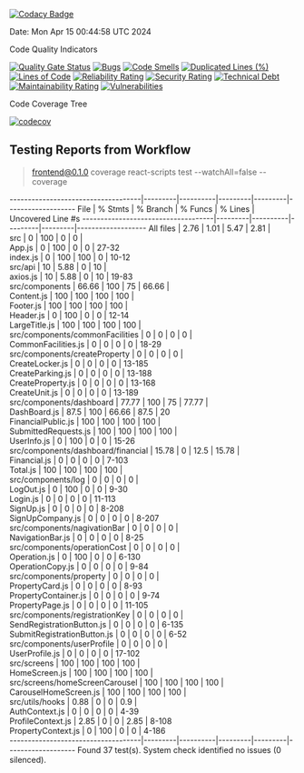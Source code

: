 
[![Codacy Badge](https://app.codacy.com/project/badge/Grade/bb3c9af8236b4e89bc59c9172e2e41a3)](https://app.codacy.com/gh/JRB958/THE-390/dashboard?utm_source=gh&utm_medium=referral&utm_content=&utm_campaign=Badge_grade)

Date: Mon Apr 15 00:44:58 UTC 2024

Code Quality Indicators

[![Quality Gate Status](https://sonarcloud.io/api/project_badges/measure?project=NicholasWahome_THE-390&metric=alert_status)](https://sonarcloud.io/summary/new_code?id=NicholasWahome_THE-390)
[![Bugs](https://sonarcloud.io/api/project_badges/measure?project=NicholasWahome_THE-390&metric=bugs)](https://sonarcloud.io/summary/new_code?id=NicholasWahome_THE-390)
[![Code Smells](https://sonarcloud.io/api/project_badges/measure?project=NicholasWahome_THE-390&metric=code_smells)](https://sonarcloud.io/summary/new_code?id=NicholasWahome_THE-390)
[![Duplicated Lines (%)](https://sonarcloud.io/api/project_badges/measure?project=NicholasWahome_THE-390&metric=duplicated_lines_density)](https://sonarcloud.io/summary/new_code?id=NicholasWahome_THE-390)
[![Lines of Code](https://sonarcloud.io/api/project_badges/measure?project=NicholasWahome_THE-390&metric=ncloc)](https://sonarcloud.io/summary/new_code?id=NicholasWahome_THE-390)
[![Reliability Rating](https://sonarcloud.io/api/project_badges/measure?project=NicholasWahome_THE-390&metric=reliability_rating)](https://sonarcloud.io/summary/new_code?id=NicholasWahome_THE-390)
[![Security Rating](https://sonarcloud.io/api/project_badges/measure?project=NicholasWahome_THE-390&metric=security_rating)](https://sonarcloud.io/summary/new_code?id=NicholasWahome_THE-390)
[![Technical Debt](https://sonarcloud.io/api/project_badges/measure?project=NicholasWahome_THE-390&metric=sqale_index)](https://sonarcloud.io/summary/new_code?id=NicholasWahome_THE-390)
[![Maintainability Rating](https://sonarcloud.io/api/project_badges/measure?project=NicholasWahome_THE-390&metric=sqale_rating)](https://sonarcloud.io/summary/new_code?id=NicholasWahome_THE-390)
[![Vulnerabilities](https://sonarcloud.io/api/project_badges/measure?project=NicholasWahome_THE-390&metric=vulnerabilities)](https://sonarcloud.io/summary/new_code?id=NicholasWahome_THE-390)

Code Coverage Tree

[![codecov](https://codecov.io/gh/THE-390-Team/THE-390/graph/badge.svg?token=FW880JJXGB)](https://codecov.io/gh/THE-390-Team/THE-390)


## Testing Reports from Workflow


> frontend@0.1.0 coverage
> react-scripts test --watchAll=false --coverage

------------------------------------|---------|----------|---------|---------|-------------------
File                                | % Stmts | % Branch | % Funcs | % Lines | Uncovered Line #s 
------------------------------------|---------|----------|---------|---------|-------------------
All files                           |    2.76 |     1.01 |    5.47 |    2.81 |                   
 src                                |       0 |      100 |       0 |       0 |                   
  App.js                            |       0 |      100 |       0 |       0 | 27-32             
  index.js                          |       0 |      100 |     100 |       0 | 10-12             
 src/api                            |      10 |     5.88 |       0 |      10 |                   
  axios.js                          |      10 |     5.88 |       0 |      10 | 19-83             
 src/components                     |   66.66 |      100 |      75 |   66.66 |                   
  Content.js                        |     100 |      100 |     100 |     100 |                   
  Footer.js                         |     100 |      100 |     100 |     100 |                   
  Header.js                         |       0 |      100 |       0 |       0 | 12-14             
  LargeTitle.js                     |     100 |      100 |     100 |     100 |                   
 src/components/commonFacilities    |       0 |        0 |       0 |       0 |                   
  CommonFacilities.js               |       0 |        0 |       0 |       0 | 18-29             
 src/components/createProperty      |       0 |        0 |       0 |       0 |                   
  CreateLocker.js                   |       0 |        0 |       0 |       0 | 13-185            
  CreateParking.js                  |       0 |        0 |       0 |       0 | 13-188            
  CreateProperty.js                 |       0 |        0 |       0 |       0 | 13-168            
  CreateUnit.js                     |       0 |        0 |       0 |       0 | 13-189            
 src/components/dashboard           |   77.77 |      100 |      75 |   77.77 |                   
  DashBoard.js                      |    87.5 |      100 |   66.66 |    87.5 | 20                
  FinancialPublic.js                |     100 |      100 |     100 |     100 |                   
  SubmittedRequests.js              |     100 |      100 |     100 |     100 |                   
  UserInfo.js                       |       0 |      100 |       0 |       0 | 15-26             
 src/components/dashboard/financial |   15.78 |        0 |    12.5 |   15.78 |                   
  Financial.js                      |       0 |        0 |       0 |       0 | 7-103             
  Total.js                          |     100 |      100 |     100 |     100 |                   
 src/components/log                 |       0 |        0 |       0 |       0 |                   
  LogOut.js                         |       0 |      100 |       0 |       0 | 9-30              
  Login.js                          |       0 |        0 |       0 |       0 | 11-113            
  SignUp.js                         |       0 |        0 |       0 |       0 | 8-208             
  SignUpCompany.js                  |       0 |        0 |       0 |       0 | 8-207             
 src/components/nagivationBar       |       0 |        0 |       0 |       0 |                   
  NavigationBar.js                  |       0 |        0 |       0 |       0 | 8-25              
 src/components/operationCost       |       0 |        0 |       0 |       0 |                   
  Operation.js                      |       0 |      100 |       0 |       0 | 6-130             
  OperationCopy.js                  |       0 |        0 |       0 |       0 | 9-84              
 src/components/property            |       0 |        0 |       0 |       0 |                   
  PropertyCard.js                   |       0 |        0 |       0 |       0 | 8-93              
  PropertyContainer.js              |       0 |        0 |       0 |       0 | 9-74              
  PropertyPage.js                   |       0 |        0 |       0 |       0 | 11-105            
 src/components/registrationKey     |       0 |        0 |       0 |       0 |                   
  SendRegistrationButton.js         |       0 |        0 |       0 |       0 | 6-135             
  SubmitRegistrationButton.js       |       0 |        0 |       0 |       0 | 6-52              
 src/components/userProfile         |       0 |        0 |       0 |       0 |                   
  UserProfile.js                    |       0 |        0 |       0 |       0 | 17-102            
 src/screens                        |     100 |      100 |     100 |     100 |                   
  HomeScreen.js                     |     100 |      100 |     100 |     100 |                   
 src/screens/homeScreenCarousel     |     100 |      100 |     100 |     100 |                   
  CarouselHomeScreen.js             |     100 |      100 |     100 |     100 |                   
 src/utils/hooks                    |    0.88 |        0 |       0 |     0.9 |                   
  AuthContext.js                    |       0 |        0 |       0 |       0 | 4-39              
  ProfileContext.js                 |    2.85 |        0 |       0 |    2.85 | 8-108             
  PropertyContext.js                |       0 |      100 |       0 |       0 | 4-186             
------------------------------------|---------|----------|---------|---------|-------------------
Found 37 test(s).
System check identified no issues (0 silenced).
